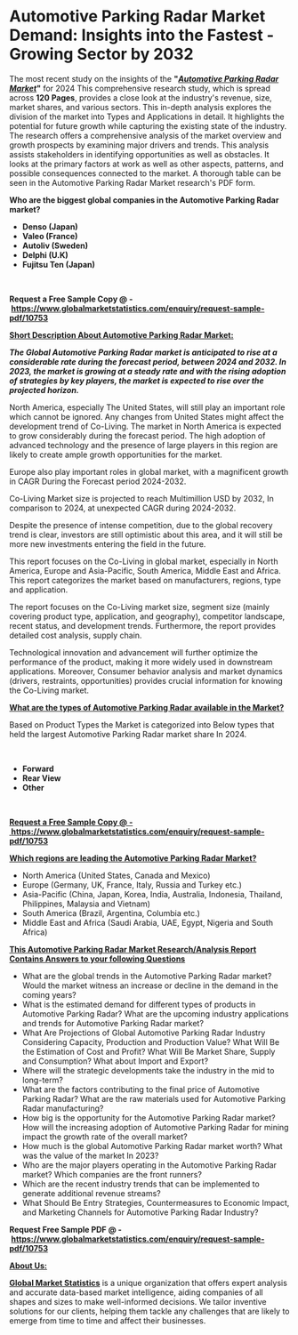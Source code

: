 <h1>Automotive Parking Radar Market Demand: Insights into the Fastest - Growing Sector by 2032</h1>
<p>The most recent study on the insights of the <strong>"</strong><a href="https://www.globalmarketstatistics.com/market-reports/automotive-parking-radar-market-10753"><strong><em>Automotive Parking Radar Market</em></strong></a><strong>"</strong>&nbsp;for 2024 This comprehensive research study, which is spread across <strong>120 Pages</strong>, provides a close look at the industry's revenue, size, market shares, and various sectors. This in-depth analysis explores the division of the market into Types and Applications in detail. It highlights the potential for future growth while capturing the existing state of the industry. The research offers a comprehensive analysis of the market overview and growth prospects by examining major drivers and trends. This analysis assists stakeholders in identifying opportunities as well as obstacles. It looks at the primary factors at work as well as other aspects, patterns, and possible consequences connected to the market. A thorough table can be seen in the Automotive Parking Radar Market research's PDF form.</p>
<p><strong>Who are the biggest global companies in the Automotive Parking Radar market?<br /></strong></p>
<ul>
<li><strong>Denso (Japan)</strong></li>
<li><strong>Valeo (France)</strong></li>
<li><strong>Autoliv (Sweden)</strong></li>
<li><strong>Delphi (U.K)</strong></li>
<li><strong>Fujitsu Ten (Japan)</strong></li>
</ul>
<p>&nbsp;</p>
<p><strong>Request a Free Sample Copy @ -&nbsp;</strong><a href="https://www.globalmarketstatistics.com/enquiry/request-sample-pdf/10753"><strong>https://www.globalmarketstatistics.com/enquiry/request-sample-pdf/10753</strong></a></p>
<p><strong><u>Short Description About Automotive Parking Radar Market:</u></strong></p>
<p><strong><em>The Global Automotive Parking Radar market is anticipated to rise at a considerable rate during the forecast period, between 2024 and 2032. In 2023, the market is growing at a steady rate and with the rising adoption of strategies by key players, the market is expected to rise over the projected horizon.</em></strong></p>
<p>North America, especially The United States, will still play an important role which cannot be ignored. Any changes from United States might affect the development trend of Co-Living. The market in North America is expected to grow considerably during the forecast period. The high adoption of advanced technology and the presence of large players in this region are likely to create ample growth opportunities for the market.</p>
<p>Europe also play important roles in global market, with a magnificent growth in CAGR During the Forecast period 2024-2032.</p>
<p>Co-Living Market size is projected to reach Multimillion USD by 2032, In comparison to 2024, at unexpected CAGR during 2024-2032.</p>
<p>Despite the presence of intense competition, due to the global recovery trend is clear, investors are still optimistic about this area, and it will still be more new investments entering the field in the future.</p>
<p>This report focuses on the Co-Living in global market, especially in North America, Europe and Asia-Pacific, South America, Middle East and Africa. This report categorizes the market based on manufacturers, regions, type and application.</p>
<p>The report focuses on the Co-Living market size, segment size (mainly covering product type, application, and geography), competitor landscape, recent status, and development trends. Furthermore, the report provides detailed cost analysis, supply chain.</p>
<p>Technological innovation and advancement will further optimize the performance of the product, making it more widely used in downstream applications. Moreover, Consumer behavior analysis and market dynamics (drivers, restraints, opportunities) provides crucial information for knowing the Co-Living market.</p>
<p><strong><u>What are the types of Automotive Parking Radar available in the Market?</u></strong></p>
<p>Based on Product Types the Market is categorized into Below types that held the largest Automotive Parking Radar market share In 2024.</p>
<p>&nbsp;</p>
<ul>
<li><strong>Forward</strong></li>
<li><strong>Rear View</strong></li>
<li><strong>Other</strong></li>
</ul>
<p>&nbsp;</p>
<p><strong><u>Request a Free Sample Copy @ -&nbsp;</u></strong><a href="https://www.globalmarketstatistics.com/enquiry/request-sample-pdf/10753"><strong>https://www.globalmarketstatistics.com/enquiry/request-sample-pdf/10753</strong></a></p>
<p><strong><u>Which regions are leading the Automotive Parking Radar Market?</u></strong></p>
<ul>
<li>North America (United States, Canada and Mexico)</li>
<li>Europe (Germany, UK, France, Italy, Russia and Turkey etc.)</li>
<li>Asia-Pacific (China, Japan, Korea, India, Australia, Indonesia, Thailand, Philippines, Malaysia and Vietnam)</li>
<li>South America (Brazil, Argentina, Columbia etc.)</li>
<li>Middle East and Africa (Saudi Arabia, UAE, Egypt, Nigeria and South Africa)</li>
</ul>
<p><strong><u>This Automotive Parking Radar Market Research/Analysis Report Contains Answers to your following Questions</u></strong></p>
<ul>
<li>What are the global trends in the Automotive Parking Radar market? Would the market witness an increase or decline in the demand in the coming years?</li>
<li>What is the estimated demand for different types of products in Automotive Parking Radar? What are the upcoming industry applications and trends for Automotive Parking Radar market?</li>
<li>What Are Projections of Global Automotive Parking Radar Industry Considering Capacity, Production and Production Value? What Will Be the Estimation of Cost and Profit? What Will Be Market Share, Supply and Consumption? What about Import and Export?</li>
<li>Where will the strategic developments take the industry in the mid to long-term?</li>
<li>What are the factors contributing to the final price of Automotive Parking Radar? What are the raw materials used for Automotive Parking Radar manufacturing?</li>
<li>How big is the opportunity for the Automotive Parking Radar market? How will the increasing adoption of Automotive Parking Radar for mining impact the growth rate of the overall market?</li>
<li>How much is the global Automotive Parking Radar market worth? What was the value of the market In 2023?</li>
<li>Who are the major players operating in the Automotive Parking Radar market? Which companies are the front runners?</li>
<li>Which are the recent industry trends that can be implemented to generate additional revenue streams?</li>
<li>What Should Be Entry Strategies, Countermeasures to Economic Impact, and Marketing Channels for Automotive Parking Radar Industry?</li>
</ul>
<p><strong>Request Free Sample PDF @ -&nbsp;</strong><a href="https://www.globalmarketstatistics.com/enquiry/request-sample-pdf/10753"><strong>https://www.globalmarketstatistics.com/enquiry/request-sample-pdf/10753</strong></a></p>
<p><strong><u>About Us:</u></strong></p>
<p><a href="https://www.globalmarketstatistics.com/enquiry/request-sample-pdf/10753"><strong>Global Market Statistics</strong></a>&nbsp;is a unique organization that offers expert analysis and accurate data-based market intelligence, aiding companies of all shapes and sizes to make well-informed decisions. We tailor inventive solutions for our clients, helping them tackle any challenges that are likely to emerge from time to time and affect their businesses.</p>